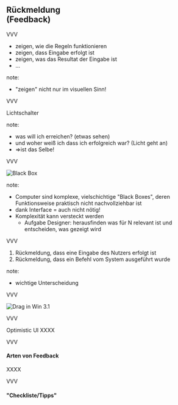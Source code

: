 <span class="slide-metadata" data-chapter="Rückmeldung"></span>

## Rückmeldung<br> (Feedback)

VVV

<ul>
  <li class="fragment">zeigen, wie die Regeln funktionieren</li>
  <li class="fragment">zeigen, dass Eingabe erfolgt ist</li>
  <li class="fragment">zeigen, was das Resultat der Eingabe ist</li>
  <li class="fragment">...</li>
</ul>

note:
- "zeigen" nicht nur im visuellen Sinn!

VVV

Lichtschalter

note:
- was will ich erreichen? (etwas sehen)
- und woher weiß ich dass ich erfolgreich war? (Licht geht an)
- =>ist das Selbe!

VVV

![Black Box](img/black-box.png "noshadow")

note:
- Computer sind komplexe, vielschichtige "Black Boxes", deren Funktionsweise praktisch nicht nachvollziehbar ist 
- dank Interface = auch nicht nötig!
- Komplexität kann versteckt werden
  - Aufgabe Designer: herausfinden was für N relevant ist und entscheiden, was gezeigt wird

VVV

<ol>
  <li class="fragment">Rückmeldung, dass eine Eingabe des Nutzers erfolgt ist</li>
  <li class="fragment">Rückmeldung, dass ein Befehl vom System ausgeführt wurde</li>
</ol>

<!--<div class="fragment">
  <button style="" class="demo-btn">
    XXXX
  </button>
</div>-->

note:
- wichtige Unterscheidung

VVV

![Drag in Win 3.1](img/windows3.1-drag.jpg "noshadow")

VVV

Optimistic UI XXXX

VVV

#### Arten von Feedback

XXXX

VVV

#### "Checkliste/Tipps"
